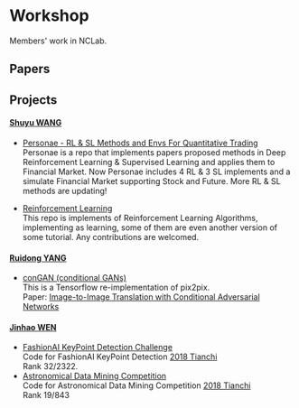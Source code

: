 # Workshop
Members' work in NCLab.

## Papers

## Projects

#### [Shuyu WANG](https://github.com/Ceruleanacg)
- [Personae - RL & SL Methods and Envs For Quantitative Trading](https://github.com/Ceruleanacg/Personae)   
  Personae is a repo that implements papers proposed methods in Deep Reinforcement Learning & Supervised Learning and applies them to Financial Market. Now Personae includes 4 RL & 3 SL implements and a simulate Financial Market supporting Stock and Future. More RL & SL methods are updating!

- [Reinforcement Learning](https://github.com/Ceruleanacg/Reinforcement-Learning)   
  This repo is implements of Reinforcement Learning Algorithms, implementing as learning, some of them are even another version of some tutorial. Any contributions are welcomed.

#### [Ruidong YANG](https://github.com/yd8534976)
- [conGAN (conditional GANs)](https://github.com/yd8534976/conGAN)\
    This is a Tensorflow re-implementation of pix2pix.\
    Paper: [Image-to-Image Translation with Conditional Adversarial Networks](https://arxiv.org/pdf/1611.07004v1.pdf)

#### [Jinhao WEN](https://github.com/solawen)
- [FashionAI KeyPoint Detection Challenge](https://github.com/solawen/FashionAI_KeyPoint_Detection_Challenge)\
    Code for FashionAI KeyPoint Detection [2018 Tianchi](https://tianchi.aliyun.com/competition/introduction.htm?spm=5176.100068.5678.1.4ccc289bCzDJXu&raceId=231648&_lang=en_US) \
    Rank 32/2322.
- [Astronomical Data Mining Competition](https://github.com/solawen/Astronomical-Data-Mining-Competition)\
    Code for Astronomical Data Mining Competition [2018 Tianchi](https://tianchi.aliyun.com/competition/introduction.htm?spm=5176.100150.711.9.2d80a073zHl4Mj&raceId=231646&_lang=en_US) \
    Rank 19/843
